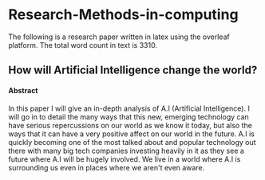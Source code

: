 # Research-Methods-in-computing
The following is a research paper written in latex using the overleaf platform. The total word count in text is 3310.

## How will Artificial Intelligence change the world?
#### Abstract
In this paper I will give an in-depth analysis of A.I (Artificial Intelligence). I will go in to detail the many ways that this new, emerging technology can have serious repercussions on our world as we know it today, but also the ways that it can have a very positive affect on our world in the future. A.I is quickly becoming one of the most talked about and popular technology out there with many big tech companies investing heavily in it as they see a future where A.I will be hugely involved. We live in a world where A.I is surrounding us even in places where we aren't even aware.
